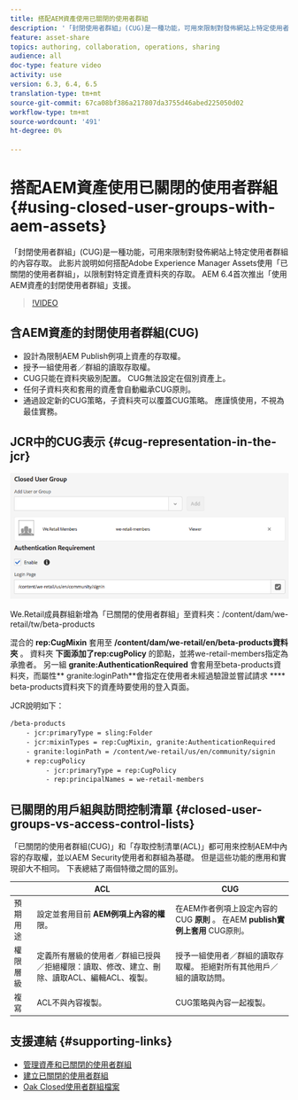 ```yaml
---
title: 搭配AEM資產使用已關閉的使用者群組
description: '「封閉使用者群組」(CUG)是一種功能，可用來限制對發佈網站上特定使用者群組的內容存取。 此影片說明如何搭配Adobe Experience Manager Assets使用「已關閉的使用者群組」，以限制對特定資產資料夾的存取。 AEM 6.4首次推出「使用AEM資產的封閉使用者群組」支援。 '
feature: asset-share
topics: authoring, collaboration, operations, sharing
audience: all
doc-type: feature video
activity: use
version: 6.3, 6.4, 6.5
translation-type: tm+mt
source-git-commit: 67ca08bf386a217807da3755d46abed225050d02
workflow-type: tm+mt
source-wordcount: '491'
ht-degree: 0%

---
```



# 搭配AEM資產使用已關閉的使用者群組{#using-closed-user-groups-with-aem-assets}

「封閉使用者群組」(CUG)是一種功能，可用來限制對發佈網站上特定使用者群組的內容存取。 此影片說明如何搭配Adobe Experience Manager Assets使用「已關閉的使用者群組」，以限制對特定資產資料夾的存取。 AEM 6.4首次推出「使用AEM資產的封閉使用者群組」支援。

>[!VIDEO](https://video.tv.adobe.com/v/22155?quality=9&learn=on)

## 含AEM資產的封閉使用者群組(CUG)

* 設計為限制AEM Publish例項上資產的存取權。
* 授予一組使用者／群組的讀取存取權。
* CUG只能在資料夾級別配置。 CUG無法設定在個別資產上。
* 任何子資料夾和套用的資產會自動繼承CUG原則。
* 通過設定新的CUG策略，子資料夾可以覆蓋CUG策略。 應謹慎使用，不視為最佳實務。

## JCR中的CUG表示 {#cug-representation-in-the-jcr}

![JCR中的CUG表示](assets/closed-user-groups/folder-properties-closed-user-groups.png)

We.Retail成員群組新增為「已關閉的使用者群組」至資料夾：/content/dam/we-retail/tw/beta-products

混合的 **rep:CugMixin** 套用至 **/content/dam/we-retail/en/beta-products資料夾** 。 資料夾 **下面添加了rep:cugPolicy** 的節點，並將we-retail-members指定為承擔者。 另一組 **granite:AuthenticationRequired** 會套用至beta-products資料夾，而屬性** granite:loginPath**會指定在使用者未經過驗證並嘗試請求 **** beta-products資料夾下的資產時要使用的登入頁面。

JCR說明如下：

```xml
/beta-products
    - jcr:primaryType = sling:Folder
    - jcr:mixinTypes = rep:CugMixin, granite:AuthenticationRequired
    - granite:loginPath = /content/we-retail/us/en/community/signin
    + rep:cugPolicy
         - jcr:primaryType = rep:CugPolicy
         - rep:principalNames = we-retail-members
```

## 已關閉的用戶組與訪問控制清單 {#closed-user-groups-vs-access-control-lists}

「已關閉的使用者群組(CUG)」和「存取控制清單(ACL)」都可用來控制AEM中內容的存取權，並以AEM Security使用者和群組為基礎。 但是這些功能的應用和實現卻大不相同。 下表總結了兩個特徵之間的區別。

|  | ACL | CUG |
| ----------------- | -------------------------------------------------------------------------------------------------------------------------------- | ----------------------------------------------------------------------------------------------------------------------------- |
| 預期用途 | 設定並套用目前 **AEM例項上內容的權** 限。 | 在AEM作者例項上設定內容的CUG **原則** 。 在AEM **publish實例上套用** CUG原則。 |
| 權限層級 | 定義所有層級的使用者／群組已授與／拒絕權限：讀取、修改、建立、刪除、讀取ACL、編輯ACL、複製。 | 授予一組使用者／群組的讀取存取權。 拒絕對所有其他用戶／組的讀取訪問。 |
| 複寫 | ACL不與內容複製。 | CUG策略與內容一起複製。 |

## 支援連結 {#supporting-links}

* [管理資產和已關閉的使用者群組](https://helpx.adobe.com/experience-manager/6-5/assets/using/managing-assets-touch-ui.html#ClosedUserGroup)
* [建立已關閉的使用者群組](https://helpx.adobe.com/experience-manager/6-5/sites/administering/using/cug.html)
* [Oak Closed使用者群組檔案](https://jackrabbit.apache.org/oak/docs/security/authorization/cug.html)
